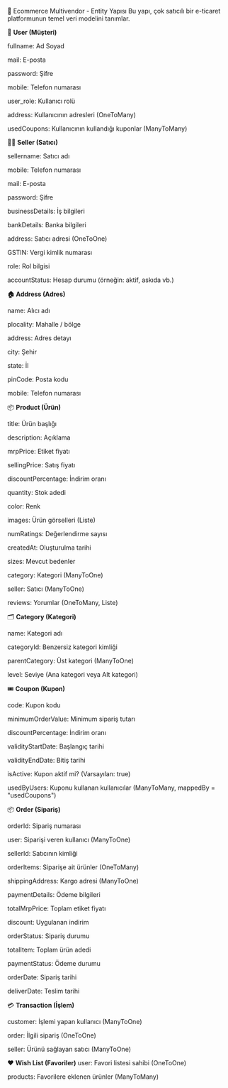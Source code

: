 🛒 Ecommerce Multivendor - Entity Yapısı
Bu yapı, çok satıcılı bir e-ticaret platformunun temel veri modelini tanımlar.

👤 **User (Müşteri)**

fullname: Ad Soyad

mail: E-posta

password: Şifre

mobile: Telefon numarası

user_role: Kullanıcı rolü

address: Kullanıcının adresleri (OneToMany)

usedCoupons: Kullanıcının kullandığı kuponlar (ManyToMany)

🧑‍💼 **Seller (Satıcı)**

sellername: Satıcı adı

mobile: Telefon numarası

mail: E-posta

password: Şifre

businessDetails: İş bilgileri

bankDetails: Banka bilgileri

address: Satıcı adresi (OneToOne)

GSTIN: Vergi kimlik numarası

role: Rol bilgisi

accountStatus: Hesap durumu (örneğin: aktif, askıda vb.)

**🏠 Address (Adres)**

name: Alıcı adı

plocality: Mahalle / bölge

address: Adres detayı

city: Şehir

state: İl

pinCode: Posta kodu

mobile: Telefon numarası

📦 **Product (Ürün)**

title: Ürün başlığı

description: Açıklama

mrpPrice: Etiket fiyatı

sellingPrice: Satış fiyatı

discountPercentage: İndirim oranı

quantity: Stok adedi

color: Renk

images: Ürün görselleri (Liste)

numRatings: Değerlendirme sayısı

createdAt: Oluşturulma tarihi

sizes: Mevcut bedenler

category: Kategori (ManyToOne)

seller: Satıcı (ManyToOne)

reviews: Yorumlar (OneToMany, Liste)

🗂️ **Category (Kategori)**

name: Kategori adı

categoryId: Benzersiz kategori kimliği

parentCategory: Üst kategori (ManyToOne)

level: Seviye (Ana kategori veya Alt kategori)

🎟️ **Coupon (Kupon)**

code: Kupon kodu

minimumOrderValue: Minimum sipariş tutarı

discountPercentage: İndirim oranı

validityStartDate: Başlangıç tarihi

validityEndDate: Bitiş tarihi

isActive: Kupon aktif mi? (Varsayılan: true)

usedByUsers: Kuponu kullanan kullanıcılar (ManyToMany, mappedBy = "usedCoupons")

📦 **Order (Sipariş)**

orderId: Sipariş numarası

user: Siparişi veren kullanıcı (ManyToOne)

sellerId: Satıcının kimliği

orderItems: Siparişe ait ürünler (OneToMany)

shippingAddress: Kargo adresi (ManyToOne)

paymentDetails: Ödeme bilgileri

totalMrpPrice: Toplam etiket fiyatı

discount: Uygulanan indirim

orderStatus: Sipariş durumu

totalItem: Toplam ürün adedi

paymentStatus: Ödeme durumu

orderDate: Sipariş tarihi

deliverDate: Teslim tarihi

💳 **Transaction (İşlem)**

customer: İşlemi yapan kullanıcı (ManyToOne)

order: İlgili sipariş (OneToOne)

seller: Ürünü sağlayan satıcı (ManyToOne)

❤️ **Wish List (Favoriler)**
user: Favori listesi sahibi (OneToOne)

products: Favorilere eklenen ürünler (ManyToMany)
